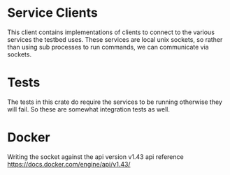 # Service Clients

This client contains implementations of clients to connect to the various services the testbed uses.
These services are local unix sockets, so rather than using sub processes to run commands, we can communicate via sockets.

# Tests

The tests in this crate do require the services to be running otherwise they will fail.
So these are somewhat integration tests as well.

# Docker

Writing the socket against the api version v1.43 api reference https://docs.docker.com/engine/api/v1.43/


